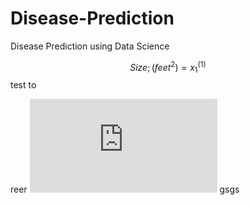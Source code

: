 # Disease-Prediction
Disease Prediction using Data Science

$$Size ; ( feet^{2} ) = x_{1}^{(1)}$$ test to

reer ![](https://latex.codecogs.com/png.latex?%24%24Size%20%3B%20%28%20feet%5E%7B2%7D%20%29%20%3D%20x_%7B1%7D%5E%7B%281%29%7D%24%24) gsgs
